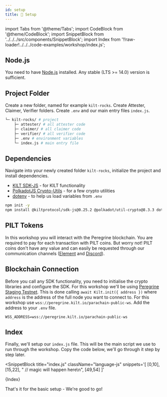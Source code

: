 ```yaml
---
id: setup
title: 🎒 Setup
---
```


import Tabs from '@theme/Tabs';
import CodeBlock from '@theme/CodeBlock';
import SnippetBlock from '../../../src/components/SnippetBlock';
import Index from '!!raw-loader!../../../code-examples/workshop/index.js';

## Node.js

You need to have [Node.js](https://nodejs.org/) installed.
Any stable (LTS >= 14.0) version is sufficient.

## Project Folder

Create a new folder, named for example `kilt-rocks`.
Create  <span class="label-role attester">Attester</span>,  <span class="label-role claimer">Claimer</span>,  <span class="label-role verifier">Verifier</span> folders.
Create `.env` and our main entry files `index.js`.

```bash
└─ kilt-rocks/ # project
    ├─ attester/ # all attester code
    ├─ claimer/ # all claimer code
    ├─ verifier/ # all verifier code
    ├─ .env # environment variables
    └─ index.js # main entry file
```

## Dependencies

Navigate into your newly created folder `kilt-rocks`, initialize the project and install dependencies.<br/>
- [KILT SDK-JS](https://github.com/KILTprotocol/sdk-js#readme) - for KILT functionality
- [PolkadotJS Crypto-Utils](https://github.com/polkadot-js/common/tree/master/packages/util-crypto#readme) - for a few crypto utilities
- [dotenv](https://github.com/motdotla/dotenv#readme) - to help us load variables from `.env`

<!-- When updating this version also update 00-welcome.md! -->
```bash npm2yarn
npm init -y
npm install @kiltprotocol/sdk-js@0.25.2 @polkadot/util-crypto@8.3.3 dotenv
```

## PILT Tokens

In this workshop you will interact with the Peregrine blockchain.
You are required to pay for each transaction with PILT coins.
But worry not!
PILT coins don't have any value and can easily be requested through our communication channels ([Element](https://matrix.to/#/%23kilt-general:matrix.org) and [Discord](https://discord.gg/5VZnPdTZMy)).

## Blockchain Connection

Before you call any SDK functionality, you need to initialise the crypto libraries and configure the SDK.
For this workshop we'll be using [Peregrine Staging Testnet](https://polkadot.js.org/apps/?rpc=wss%3A%2F%2Fperegrine-stg.kilt.io%2Fpara-public-ws#/explorer).
This is done calling `await Kilt.init({ address })` where `address` is the address of the full node you want to connect to.
For this workshop use `wss://peregrine.kilt.io/parachain-public-ws`.
Add the address to your `.env` file.

```env title=".env"
WSS_ADDRESS=wss://peregrine.kilt.io/parachain-public-ws
```

## Index

Finally, we'll setup our `index.js` file.
This will be the main script we use to run through the workshop.
Copy the code below, we'll go through it step by step later.

<SnippetBlock
  title="index.js"
  className="language-js"
  snippets='[
    [0,10],
    [15,22],
    "  // magic will happen here\n",
    [49,54]
  ]'
>
  {Index}
</SnippetBlock>

That's it for the basic setup - We're good to go!
